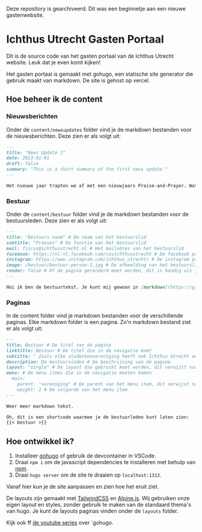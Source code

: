 Deze repository is gearchiveerd. Dit was een beginnetje aan een nieuwe gastenwebsite.

# Ichthus Utrecht Gasten Portaal

Dit is de source code van het gasten portaal van de Ichthus Utrecht website.
Leuk dat je even komt kijken!

Het gasten portaal is gemaakt met gohugo, een statische site generator die gebruik maakt van markdown. De site is gehost op vercel.

## Hoe beheer ik de content

### Nieuwsberichten

Onder de `content/newsupdates` folder vind je de markdown bestanden voor de nieuwsberichten. Deze zien er als volgt uit:

```markdown
---
title: "News Update 1"
date: 2023-01-01
draft: false
summary: "This is a short summary of the first news update."
---

Het nieuwe jaar trapten we af met een nieuwjaars Praise-and-Prayer. Wat is er beter dan het nieuwe jaar beginnen met aanbidding? Nadat we naar hartenlust gezongen hadden, speechte Marlies, onze Praeses. Ook werd die avond bekend gemaakt wie het hoc tempore bestuur (het huidige bestuur) aandraagt om het stokje over te nemen.
```

### Bestuur

Onder de `content/bestuur` folder vind je de markdown bestanden voor de bestuursleden. Deze zien er als volgt uit:

```markdown
---
title: "Bestuurs naam" # De naam van het bestuurslid
subtitle: "Praeses" # De functie van het bestuurslid
mail: fiscus@ichthusutrecht.nl # Het mailadres van het bestuurslid
facebook: https://nl-nl.facebook.com/csvichthusutrecht # De facebook pagina van het bestuurslid
instagram: https://www.instagram.com/ichthus_utrecht/ # De instagram pagina van het bestuurslid
image: /bestuur/bestuur-person-1.jpg # De afbeelding van het bestuurslid, dit verwijst naar de `content` folder
render: false # Of de pagina gerenderd moet worden, dit is handig als je een pagina wilt maken die niet in de navigatie komt. In dit geval hoeft een bestuurslid geen eigen pagina.
---

Hoi ik ben de bestuurtekst. Je kunt mij gewoon in [markdown](https://github.com/adam-p/markdown-here/wiki/Markdown-Cheatsheet) schrijven.

```
### Paginas

In de content folder vind je markdown bestanden voor de verschillende paginas. Elke markdown folder is een pagina.
Zo'n markdown bestand ziet er als volgt uit:

```markdown
---
title: Bestuur # De titel van de pagina
linktitle: Bestuur # De titel die in de navigatie komt
subtitle: " Zoals elke studentenvereniging heeft ook Ichthus Utrecht een bestuur! Onderstaand stellen zij zich aan jou voor." # De subtitel van de pagina
description: De bestuursleden # De beschrijving van de pagina
layout: "single" # De layout die gebruikt moet worden, dit verwijst naar de `layouts/_default` folder. Dit kan je weglaten, of een andere layout kiezen.
menu: # De menu items die in de navigatie moeten komen
  main: 
    parent: "vereniging" # De parent van het menu item, dit verwijst naar de `config.toml` file
    weight: 2 # De volgorde van het menu item
---

Weer meer markdown tekst.

Oh, dit is een shortcode waarmee je de bestuurleden kunt laten zien:
{{< bestuur >}}

```

## Hoe ontwikkel ik?

1. Installeer [gohugo](gohugo.io) of gebruik de devcontainer in VSCode.
2. Draai `npm i` om de javascript dependencies te installeren met behulp van [npm](https://www.npmjs.com/).
2. Draai `hugo server` om de site te draaien op `localhost:1313`.

Vanaf hier kun je de site aanpassen en zien hoe het eruit ziet.

De layouts zijn gemaakt met [TailwindCSS](https://tailwindcss.com/) en [Alpine.js](https://alpinejs.dev/). 
Wij gebruiken onze eigen layout en styles, zonder gebruik te maken van de standaard thema's van hugo.
Je kunt de layouts paginas vinden onder de `layouts` folder.

Kijk ook ff [de youtube series](https://www.youtube.com/watch?v=0GZxidrlaRM&list=PLLAZ4kZ9dFpOnyRlyS-liKL5ReHDcj4G3&index=6) over `gohugo.
